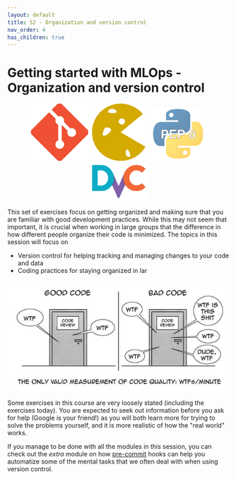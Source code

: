 ```yaml
---
layout: default
title: S2 - Organization and version control
nav_order: 4
has_children: true
---
```


# Getting started with MLOps - Organization and version control

<p align="center">
  <img src="../figures/icons/m5.png" width="130"> 
  <img src="../figures/icons/m6.png" width="130"> 
  <img src="../figures/icons/m7.png" width="130"> 
  <img src="../figures/icons/m8.png" width="130"> 
</p>

This set of exercises focus on getting organized and making sure that you are familiar with good development practices. While this may not seem that important, it is crucial when working in large groups that the difference in how different people organize their code is minimized. The topics in this session will focus on

* Version control for helping tracking and managing changes to your code and data
* Coding practices for staying organized in lar

<p align="center">
  <img src="../figures/wtf.jpeg" width="700" title="All credit to <https://the-tech-lead.com/2020/07/19/good-code-bad-code/>">
</p>

Some exercises in this course are very loosely stated (including the exercises today). You are expected to seek out information before you ask for help (Google is your friend!) as you will both learn more for trying to solve the problems yourself, and it is more realistic of how the "real world" works.

If you manage to be done with all the modules in this session, you can check out the *extra* module on how [pre-commit](../s10_extra/M27_pre_commit.md) hooks can help you automatize some of the mental tasks that we often deal with when using version control.
